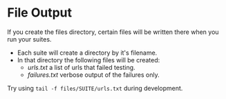 # File Output

If you create the files directory, certain files will be written there when you run your suites.

* Each suite will create a directory by it's filename.
* In that directory the following files will be created:
    * _urls.txt_ a list of urls that failed testing.
    * _failures.txt_ verbose output of the failures only.
  
Try using `tail -f files/SUITE/urls.txt` during development.
